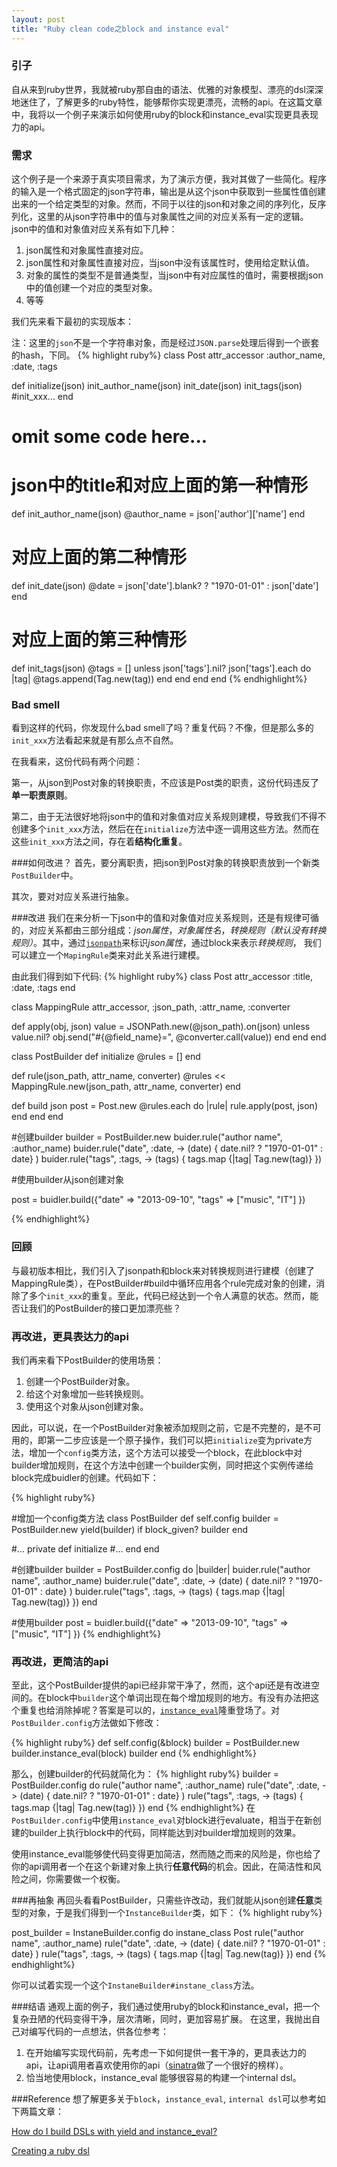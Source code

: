 ```yaml
---
layout: post
title: "Ruby clean code之block and instance eval"
---
```

### 引子
自从来到ruby世界，我就被ruby那自由的语法、优雅的对象模型、漂亮的dsl深深地迷住了，了解更多的ruby特性，能够帮你实现更漂亮，流畅的api。在这篇文章中，我将以一个例子来演示如何使用ruby的block和instance_eval实现更具表现力的api。

### 需求
这个例子是一个来源于真实项目需求，为了演示方便，我对其做了一些简化。程序的输入是一个格式固定的json字符串，输出是从这个json中获取到一些属性值创建出来的一个给定类型的对象。然而，不同于以往的json和对象之间的序列化，反序列化，这里的从json字符串中的值与对象属性之间的对应关系有一定的逻辑。
json中的值和对象值对应关系有如下几种：

1. json属性和对象属性直接对应。
2. json属性和对象属性直接对应，当json中没有该属性时，使用给定默认值。
3. 对象的属性的类型不是普通类型，当json中有对应属性的值时，需要根据json中的值创建一个对应的类型对象。	
4. 等等

我们先来看下最初的实现版本：

注：这里的`json`不是一个字符串对象，而是经过`JSON.parse`处理后得到一个嵌套的hash，下同。
{% highlight ruby%}
class Post
  attr_accessor :author_name, :date, :tags

  def initialize(json)
    init_author_name(json)
    init_date(json)
    init_tags(json)
    #init_xxx...
  end
  
  # omit some code here...
  
  # json中的title和对应上面的第一种情形
  def init_author_name(json)
    @author_name = json['author']['name']
  end

  # 对应上面的第二种情形
  def init_date(json)
    @date = json['date'].blank? ? "1970-01-01" : json['date']
  end

  # 对应上面的第三种情形
  def init_tags(json)
    @tags = []
    unless json['tags'].nil?
      json['tags'].each do |tag|
        @tags.append(Tag.new(tag))
      end
    end
  end
end
{% endhighlight%}

### Bad smell
看到这样的代码，你发现什么bad smell了吗？重复代码？不像，但是那么多的`init_xxx`方法看起来就是有那么点不自然。

在我看来，这份代码有两个问题：

第一，从json到Post对象的转换职责，不应该是Post类的职责，这份代码违反了**单一职责原则**。

第二，由于无法很好地将json中的值和对象值对应关系规则建模，导致我们不得不创建多个`init_xxx`方法，然后在在`initialize`方法中逐一调用这些方法。然而在这些`init_xxx`方法之间，存在着**结构化重复**。

###如何改进？
首先，要分离职责，把json到Post对象的转换职责放到一个新类`PostBuilder`中。

其次，要对对应关系进行抽象。

###改进
我们在来分析一下json中的值和对象值对应关系规则，还是有规律可循的，对应关系都由三部分组成：*json属性*，*对象属性名*，*转换规则（默认没有转换规则）*。其中，通过[`jsonpath`](http://goessner.net/articles/JsonPath/)来标识*json属性*，通过block来表示*转换规则*， 我们可以建立一个`MapingRule`类来对此关系进行建模。


由此我们得到如下代码:
{% highlight ruby%}
class Post
  attr_accessor :title, :date, :tags
end

class MappingRule
  attr_accessor, :json_path, :attr_name, :converter

  def apply(obj, json)
    value = JSONPath.new(@json_path).on(json)
    unless value.nil?
      obj.send("#{@field_name}=", @converter.call(value))
    end
  end
end

class PostBuilder
  def initialize
    @rules = []
  end
  
  def rule(json_path, attr_name, converter)
    @rules << MappingRule.new(json_path, attr_name, converter)
  end
  
  def build json
      post = Post.new
      @rules.each do |rule|
      	rule.apply(post, json)
      end
  end
end

#创建builder
builder = PostBuilder.new
buider.rule("author name", :author_name)
buider.rule("date", :date, -> (date) { date.nil? ? "1970-01-01" : date} )
buider.rule("tags", :tags, -> (tags) { tags.map {|tag| Tag.new(tag)} })

#使用builder从json创建对象

post = buidler.build({"date" => "2013-09-10", "tags" => ["music", "IT"] })

{% endhighlight%}

### 回顾
与最初版本相比，我们引入了jsonpath和block来对转换规则进行建模（创建了MappingRule类），在PostBuilder#build中循环应用各个rule完成对象的创建，消除了多个`init_xxx`的重复。至此，代码已经达到一个令人满意的状态。然而，能否让我们的PostBuilder的接口更加漂亮些？

### 再改进，更具表达力的api
我们再来看下PostBuilder的使用场景：

1. 创建一个PostBuilder对象。
2. 给这个对象增加一些转换规则。
3. 使用这个对象从json创建对象。

因此，可以说，在一个PostBuilder对象被添加规则之前，它是不完整的，是不可用的，即第一二步应该是一个原子操作，我们可以把`initialize`变为private方法，增加一个`config`类方法，这个方法可以接受一个block，在此block中对builder增加规则，在这个方法中创建一个builder实例，同时把这个实例传递给block完成buidler的创建。代码如下：

{% highlight ruby%}

#增加一个config类方法
class PostBuilder
  def self.config
    builder = PostBuilder.new
	yield(builder) if block_given?
	builder
  end
  
  #...
  private
  def initialize
  #...
  end
end

#创建builder
builder = PostBuilder.config do |builder|
    buider.rule("author name", :author_name)
    buider.rule("date", :date, -> (date) { date.nil? ? "1970-01-01" : date} )
    buider.rule("tags", :tags, -> (tags) { tags.map {|tag| Tag.new(tag)} })
end

#使用builder
post = buidler.build({"date" => "2013-09-10", "tags" => ["music", "IT"] })
{% endhighlight%}


### 再改进，更简洁的api
至此，这个PostBuilder提供的api已经非常干净了，然而，这个api还是有改进空间的。在block中`builder`这个单词出现在每个增加规则的地方。有没有办法把这个重复也给消除掉呢？答案是可以的，[`instance_eval`](http://apidock.com/ruby/Object/instance_eval)隆重登场了。对`PostBuilder.config`方法做如下修改：

{% highlight ruby%}
  def self.config(&block)
    builder = PostBuilder.new
	builder.instance_eval(block)
	builder
  end
{% endhighlight%}

那么，创建builder的代码就简化为：
{% highlight ruby%}
builder = PostBuilder.config do
    rule("author name", :author_name)
    rule("date", :date, -> (date) { date.nil? ? "1970-01-01" : date} )
    rule("tags", :tags, -> (tags) { tags.map {|tag| Tag.new(tag)} })
end
{% endhighlight%}
在`PostBuilder.config`中使用`instance_eval`对block进行evaluate，相当于在新创建的builder上执行block中的代码，同样能达到对builder增加规则的效果。

使用instance_eval能够使代码变得更加简洁，然而随之而来的风险是，你也给了你的api调用者一个在这个新建对象上执行**任意代码**的机会。因此，在简洁性和风险之间，你需要做一个权衡。

###再抽象
再回头看看PostBuilder，只需些许改动，我们就能从json创建**任意**类型的对象，于是我们得到一个`InstanceBuilder`类，如下：
{% highlight ruby%}

post_builder = InstaneBuilder.config do
    instane_class Post
    rule("author name", :author_name)
    rule("date", :date, -> (date) { date.nil? ? "1970-01-01" : date} )
    rule("tags", :tags, -> (tags) { tags.map {|tag| Tag.new(tag)} })
end
{% endhighlight%}

你可以试着实现一个这个`InstaneBuilder#instane_class`方法。

###结语
通观上面的例子，我们通过使用ruby的block和instance_eval，把一个复杂丑陋的代码变得干净，层次清晰，同时，更加容易扩展。
在这里，我抛出自己对编写代码的一点想法，供各位参考：

1. 在开始编写实现代码前，先考虑一下如何提供一套干净的，更具表达力的api，让api调用者喜欢使用你的api（[sinatra](http://sinatrarb.com)做了一个很好的榜样）。
2. 恰当地使用block，instance_eval 能够很容易的构建一个internal dsl。


###Reference
想了解更多关于`block`，`instance_eval`, `internal dsl`可以参考如下两篇文章：

[How do I build DSLs with yield and instance_eval?](http://rubylearning.com/blog/2010/11/30/how-do-i-build-dsls-with-yield-and-instance_eval/)

[Creating a ruby dsl](http://yonkeltron.com/blog/2010/05/13/creating-a-ruby-dsl/)
